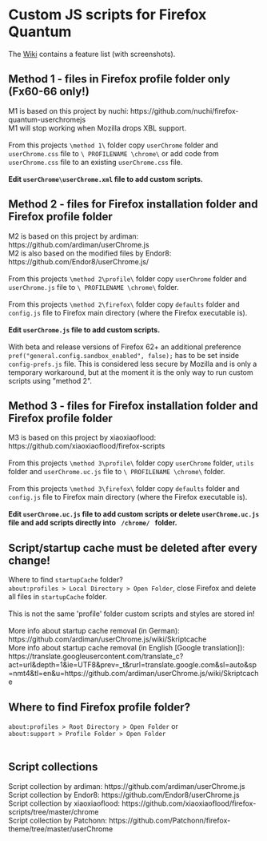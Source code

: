 <h1>Custom JS scripts for Firefox Quantum</h1>
The <a href='https://github.com/Aris-t2/CustomJSforFx/wiki'>Wiki</a> contains a feature list (with screenshots).  
<h2>Method 1 - files in Firefox profile folder only (Fx60-66 only!)</h2>
M1 is based on this project by nuchi: https://github.com/nuchi/firefox-quantum-userchromejs </br>
M1 will stop working when Mozilla drops XBL support.</br>
</br>
From this projects <code>\method 1\</code> folder copy <code>userChrome</code> folder and <code>userChrome.css</code> file to <code>\ PROFILENAME \chrome\</code> or add code from <code>userChrome.css</code> file to an existing <code>userChrome.css</code> file.</br>
</br>
<b>Edit <code>userChrome\userChrome.xml</code> file to add custom scripts.</b>
</br>
<h2>Method 2 - files for Firefox installation folder and Firefox profile folder</h2>
M2 is based on this project by ardiman: https://github.com/ardiman/userChrome.js </br>
M2 is also based on the modified files by Endor8: https://github.com/Endor8/userChrome.js/ </br>
</br>
From this projects <code>\method 2\profile\</code> folder copy <code>userChrome</code> folder and <code>userChrome.js</code> file to <code>\ PROFILENAME \chrome\</code> folder.</br>
</br>
From this projects <code>\method 2\firefox\</code> folder copy <code>defaults</code> folder and <code>config.js</code> file to Firefox main directory (where the Firefox executable is). </br>
</br>
<b>Edit <code>userChrome.js</code> file to add custom scripts.</b></br>
</br>
With beta and release versions of Firefox 62+ an additional preference <code>pref("general.config.sandbox_enabled", false);</code> has to be set inside <code>config-prefs.js</code> file. This is considered less secure by Mozilla and is only a temporary workaround, but at the moment it is the only way to run custom scripts using "method 2". 
</br>
<h2>Method 3 - files for Firefox installation folder and Firefox profile folder</h2>
M3 is based on this project by xiaoxiaoflood: https://github.com/xiaoxiaoflood/firefox-scripts </br>
</br>
From this projects <code>\method 3\profile\</code> folder copy <code>userChrome</code> folder, <code>utils</code> folder and <code>userChrome.uc.js</code> file to <code>\ PROFILENAME \chrome\</code> folder.</br>
</br>
From this projects <code>\method 3\firefox\</code> folder copy <code>defaults</code> folder and <code>config.js</code> file to Firefox main directory (where the Firefox executable is). </br>
</br>
<b>Edit <code>userChrome.uc.js</code> file to add custom scripts or delete <code>userChrome.uc.js</code> file and add scripts directly into <code> /chrome/ </code> folder.</b>
</br>
<h2>Script/startup cache must be deleted after every change!</h2>
Where to find <code>startupCache</code> folder?</br>
<code>about:profiles > Local Directory > Open Folder</code>, close Firefox and delete all files in <code>startupCache</code> folder.</br>
</br>
This is not the same 'profile' folder custom scripts and styles are stored in!</br>
</br>
More info about startup cache removal (in German): https://github.com/ardiman/userChrome.js/wiki/Skriptcache </br>
More info about startup cache removal (in English [Google translation]): https://translate.googleusercontent.com/translate_c?act=url&depth=1&ie=UTF8&prev=_t&rurl=translate.google.com&sl=auto&sp=nmt4&tl=en&u=https://github.com/ardiman/userChrome.js/wiki/Skriptcache </br>
<h2>Where to find Firefox profile folder?</h2>
<code>about:profiles > Root Directory > Open Folder</code> or </br>
<code>about:support > Profile Folder > Open Folder</code></br>
</br>
<h2>Script collections</h2>
Script collection by ardiman: https://github.com/ardiman/userChrome.js</br>
Script collection by Endor8: https://github.com/Endor8/userChrome.js</br>
Script collection by xiaoxiaoflood: https://github.com/xiaoxiaoflood/firefox-scripts/tree/master/chrome</br>
Script collection by Patchonn: https://github.com/Patchonn/firefox-theme/tree/master/userChrome</br>
</br>
